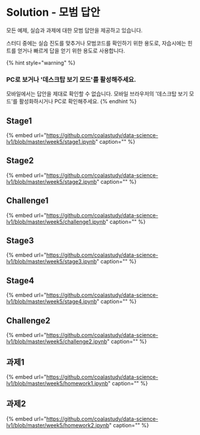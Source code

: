 # Solution - 모범 답안

모든 예제, 실습과 과제에 대한 모범 답안을 제공하고 있습니다.

스터디 중에는 실습 진도를 맞추거나 모범코드를 확인하기 위한 용도로, 자습시에는 힌트를 얻거나 빠르게 답을 얻기 위한 용도로 사용합니다.

{% hint style="warning" %}
### PC로 보거나 '데스크탑 보기 모드'를 활성해주세요.

모바일에서는 답안을 제대로 확인할 수 없습니다. 모바일 브라우저의 '데스크탑 보기 모드'를 활성화하시거나 PC로 확인해주세요.
{% endhint %}

## Stage1

{% embed url="https://github.com/coalastudy/data-science-lv1/blob/master/week5/stage1.ipynb" caption="" %}

## Stage2

{% embed url="https://github.com/coalastudy/data-science-lv1/blob/master/week5/stage2.ipynb" caption="" %}

## Challenge1

{% embed url="https://github.com/coalastudy/data-science-lv1/blob/master/week5/challenge1.ipynb" caption="" %}

## Stage3

{% embed url="https://github.com/coalastudy/data-science-lv1/blob/master/week5/stage3.ipynb" caption="" %}

## Stage4

{% embed url="https://github.com/coalastudy/data-science-lv1/blob/master/week5/stage4.ipynb" caption="" %}

## Challenge2

{% embed url="https://github.com/coalastudy/data-science-lv1/blob/master/week5/challenge2.ipynb" caption="" %}

## 과제1

{% embed url="https://github.com/coalastudy/data-science-lv1/blob/master/week5/homework1.ipynb" caption="" %}

## 과제2

{% embed url="https://github.com/coalastudy/data-science-lv1/blob/master/week5/homework2.ipynb" caption="" %}

